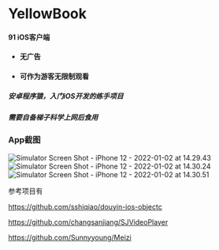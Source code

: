 # YellowBook
#### 91 iOS客户端 

- #### 无广告

- #### 可作为游客无限制观看



##### 安卓程序猿，入门iOS开发的练手项目



##### 需要自备梯子科学上网后食用



### App截图

<img src="/Users/forrest/dev/xcode_project/YellowBook/screenshot/1.jpeg" alt="Simulator Screen Shot - iPhone 12 - 2022-01-02 at 14.29.43" style="zoom:100%;" />

<img src="/Users/forrest/dev/xcode_project/YellowBook/screenshot/2.jpeg" alt="Simulator Screen Shot - iPhone 12 - 2022-01-02 at 14.30.24" style="zoom:100%;" />

<img src="/Users/forrest/dev/xcode_project/YellowBook/screenshot/3.jpeg" alt="Simulator Screen Shot - iPhone 12 - 2022-01-02 at 14.30.51" style="zoom:100%;" />

参考项目有

https://github.com/sshiqiao/douyin-ios-objectc

https://github.com/changsanjiang/SJVideoPlayer

https://github.com/Sunnyyoung/Meizi
